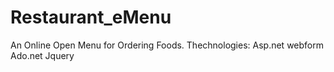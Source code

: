 # Restaurant_eMenu
An Online Open Menu for Ordering Foods.
Thechnologies:
Asp.net webform
Ado.net
Jquery
